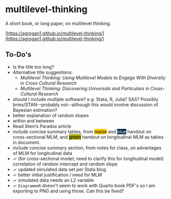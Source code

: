 # multilevel-thinking

A short book, or long paper, on multilevel thinking.

[https://agrogan1.github.io/multilevel-thinking/](https://agrogan1.github.io/multilevel-thinking/)

## To-Do's

* Is the title too long? 
* Alternative title suggestions: 
    + *Multilevel Thinking: Using Multilevel Models to Engage With Diversity in Cross Cultural Research*
    + *Multilevel Thinking: Discovering Universals and Particulars in Cross-Cultural Research*
* should I include multiple software? e.g. Stata, R, Julia? SAS? Possibly brms/STAN--probably not--although this would involve discussion of Bayesian estimation?
* better explanation of random slopes
* within and between
* Read Stein’s Paradox article
* include concise summary tables, from <span style="background-color:#FFCB05;color:black">maize</span> and <span style="background-color:#00274C;color:white">blue</span> handout on cross-sectional MLM, and <span style="background-color:#A5A508;color:black">green</span> handout on longitudinal MLM as tables in document.
* include concise summary section, from notes for class, on advantages of MLM for longitudinal data
* ✓ (for cross-sectional model; need to clarify this for longitudinal model) correlation of random intercept and random slope
* ✓ updated simulated data set per Stata blog
* ✓ better initial justification / need for MLM
* ✓ simulated data needs an L2 variable
* ✓ `DiagrammeR` doesn't seem to work with Quarto book PDF's so I am exporting to PNG and using those. Can this be fixed? 

